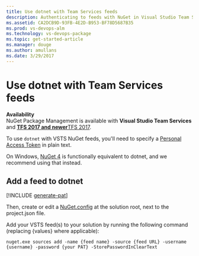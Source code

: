 ```yaml
---
title: Use dotnet with Team Services feeds
description: Authenticating to feeds with NuGet in Visual Studio Team Services
ms.assetid: CA2DCB9D-93FB-4E2D-B953-BF78D5687B35
ms.prod: vs-devops-alm
ms.technology: vs-devops-package
ms.topic: get-started-article
ms.manager: douge
ms.author: amullans
ms.date: 3/29/2017
---
```


# Use dotnet with Team Services feeds

**Availability**<br>
NuGet Package Management is available with **Visual Studio Team Services** and [**TFS 2017 and newer**TFS 2017](tfs.md).

To use `dotnet` with VSTS NuGet feeds, you'll need to specify a [Personal Access Token](../../setup-admin/team-services/use-personal-access-tokens-to-authenticate.md) in plain text. 

On Windows, [NuGet 4](nuget-exe.md) is functionally equivalent to dotnet, and we recommend using that instead.

## Add a feed to dotnet
[!INCLUDE [generate-pat](../_shared/generate-pat.md)]

Then, create or edit a [NuGet.config](http://docs.nuget.org/Consume/NuGet-Config-File#config-file-reference) at the solution root, next to the project.json file.

Add your VSTS feed(s) to your solution by running the following command (replacing {values} where applicable):

```no-highlight
nuget.exe sources add -name {feed name} -source {feed URL} -username {username} -password {your PAT} -StorePasswordInClearText
```
